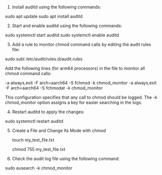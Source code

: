 1. Install auditd using the following commands:

sudo apt update
sudo apt install auditd

2. Start and enable auditd using the following commands:

sudo systemctl start auditd
sudo systemctl enable auditd

3. Add a rule to monitor chmod command calls by editing the audit rules file:

sudo subl /etc/audit/rules.d/audit.rules

Add the following lines (for arm64 processors) in the file to monitor all chmod command calls:

-a always,exit -F arch=aarch64 -S fchmod -k chmod_monitor
-a always,exit -F arch=aarch64 -S fchmodat -k chmod_monitor

This configuration specifies that any call to chmod should be logged. The -k chmod_monitor option assigns a key for easier searching in the logs.

4. Restart auditd to apply the changes:

sudo systemctl restart auditd

5. Create a File and Change Its Mode with chmod

   touch my_test_file.txt

   chmod 755 my_test_file.txt


6. Check the audit log file using the following command:

sudo ausearch -k chmod_monitor